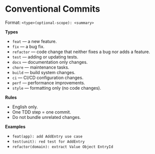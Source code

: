 # Conventional Commits

Format: `<type>(optional-scope): <summary>`

**Types**
- `feat` — a new feature.
- `fix` — a bug fix.
- `refactor` — code change that neither fixes a bug nor adds a feature.
- `test` — adding or updating tests.
- `docs` — documentation only changes.
- `chore` — maintenance tasks.
- `build` — build system changes.
- `ci` — CI/CD configuration changes.
- `perf` — performance improvements.
- `style` — formatting only (no code changes).

**Rules** 
- English only.
- One TDD step = one commit.
- Do not bundle unrelated changes.

**Examples**
- `feat(app): add AddEntry use case`
- `test(unit): red test for AddEntry`
- `refactor(domain): extract Value Object EntryId`

